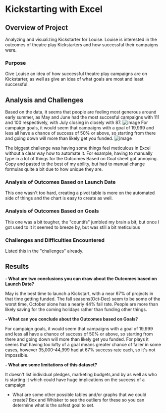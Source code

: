 # Kickstarting with Excel

## Overview of Project
Analyzing and visualizing Kickstarter for Louise. Louise is interested in the outcomes of theatre play Kickstarters and how successful their campaigns were.

### Purpose
Give Louise an idea of how successful theatre play campaigns are on Kickstarter, as well as give an idea of what goals are most and least successful.

## Analysis and Challenges
Based on the data, it seems that people are feeling most generous around early summer, as May and June had the most succesful campaigns with 111 and 100 respectively, with July closing in closely with 87. 
![image](https://user-images.githubusercontent.com/3924733/200412651-1666f2cb-3fa5-4030-aacc-0aff8e262ae2.png)
For campaign goals, it would seem that campaigns with a goal of 19,999 and less all have a chance of success of 50% or above, so starting from there and going down will more than likely get you funded.
![image](https://user-images.githubusercontent.com/3924733/200413124-9f864631-ce6d-4cd1-9dbd-9adcc7bc489e.png)

The biggest challenge was having some things feel meticulous in Excel without a clear way how to automate it. For example, having to manually type in a lot of things for the Outcomes Based on Goal sheet got annoying. Copy and pasted to the best of my ability, but had to manual change formulas quite a bit due to how unique they are.

### Analysis of Outcomes Based on Launch Date
This one wasn't too hard, creating a pivot table is more on the automated side of things and the chart is easy to create as well.

### Analysis of Outcomes Based on Goals
This one was a bit tougher, the "countifs" jumbled my brain a bit, but once I got used to it it seemed to breeze by, but was still a bit meticulous

### Challenges and Difficulties Encountered

Listed this in the "challenges" already.

## Results

**- What are two conclusions you can draw about the Outcomes based on Launch Date?**

May is the best time to launch a Kickstart, with a near 67% of projects in that time getting funded. 
The fall seasons(Oct-Dec) seem to be some of the worst time, October alone has a nearly 44% fail rate. People are more than likely saving for the coming holidays rather than funding other things.

**- What can you conclude about the Outcomes based on Goals?**

For campaign goals, it would seem that campaigns with a goal of 19,999 and less all have a chance of success of 50% or above, so starting from there and going down will more than likely get you funded. For plays it seems that having too lofty of a goal means greater chance of failer in some cases, however 35,000-44,999 had at 67% success rate each, so it's not impossible.

**- What are some limitations of this dataset?**

It doesn't list individual pledges, marketing budgets,and by as well as who is starting it which could have huge implications on the success of a campaign

- What are some other possible tables and/or graphs that we could create?
Box and Whisker to see the outliers for these so you can determine what is the safest goal to set.
